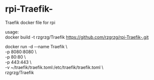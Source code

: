 # rpi-Traefik-
Traefik  docker file for rpi

usage:  
docker build -t rzgrzg/Traefik https://github.com/rzgrzg/rpi-Traefik-.git 

docker run -d --name Traefik \  
-p 8080:8080 \  
-p 80:80 \  
-p 443:443 \  
-v ~/traefik/traefik.toml:/etc/traefik/traefik.toml \  
rzgrzg/Traefik  
